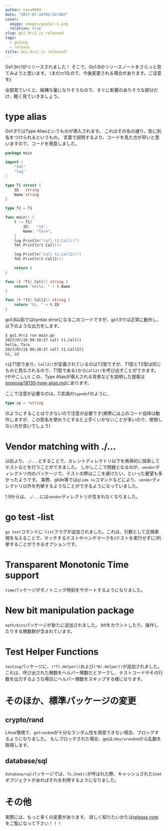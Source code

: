```yaml
---
author: nasa9084
date: "2017-07-26T01:24:00Z"
cover:
  image: images/gopher-1.png
  relative: true
slug: go1-9rc1_is_released
tags:
  - golang
  - release
title: Go1.9rc1 is released!
---
```



Go1.9rc1がリリースされました！
そこで、Go1.9のリリースノートをさらっと見てみようと思います。
(まだrc1なので、今後変更される場合があります。ご注意を)

全部見ていくと、結構な量になりそうなので、すぐに影響のありそうな部分だけ、軽く見ていきましょう。

# type alias
Go1.9ではType Aliasというものが導入されます。
これはその名の通り、型に別名をつけられるというもの。
言葉で説明するより、コードを見た方が早いと思いますので、コードを用意しました。

``` go
package main

import (
	"fmt"
	"log"
)

type T1 struct {
	ID   string
	Name string
}

type T2 = T1

func main() {
	t := T1{
		ID:   "id",
		Name: "Taro",
	}
	log.Println("call t1.Call()")
	fmt.Println(t.Call())

	log.Println("call t2.Call2()")
	fmt.Println(t.Call2())

	return 0
}

func (t *T1) Call() string {
	return "hello, " + t.Name
}

func (t *T2) Call2() string {
	return "hi, " + t.ID
}
```

go1.8以前ではsyntax errorになるこのコードですが、go1.9では正常に動作し、以下のような出力をします。

``` bash
$ go1.9rc1 run main.go
2017/07/26 09:38:27 call t1.Call()
hello, Taro
2017/07/26 09:38:27 call t1.Call2()
hi, id
```

`t`はT1型であり、`Call2()`が定義されているのはT2型ですが、T1型とT2型は同じものと見なされるので、T1型である`t`から`Call2()`を呼び出すことができます。(ややこしい)
この、Type Aliasが導入される背景などを説明した提案は[proposa/18130-type-alias.md](https://github.com/golang/proposal/blob/master/design/18130-type-alias.md)にあります。

ここで注意が必要なのは、C言語の`typedef`のように、
``` go
type sp = *string
```
のようにすることはできないので注意が必要です(実際には上のコード自体は動作しますが、この型名を使おうとすると上手くいかないことが多いので、使用しない方が良いでしょう)

# Vendor matching with ./...
以前より、`./...`とすることで、カレントディレクトリ以下を再帰的に探索してテストなどを行うことができました。
しかしここで問題となるのが、`vendor`ディレクトリ内のパッケージで、テストの際はここを避けたい、といった要望も多かったようです。
実際、glide等では`glide nv`コマンドなどにより、`vendor`ディレクトリ以外を列挙するようなことができるようになっていました。

1.9からは、`./...`には`vendor`ディレクトリが含まれなくなりました。

# go test -list
`go test`コマンドに`-list`フラグが追加されました。これは、引数として正規表現を与えることで、マッチするテストやベンチマークを(テストを実行せずに)列挙することができるオプションです。

# Transparent Monotonic Time support 
`time`パッケージがモノトニック時刻をサポートするようになりました。

# New bit manipulation package
`math/bits`パッケージが新たに追加されました。
bitをカウントしたり、操作したりする関数群が含まれています。

# Test Helper Functions
`testing`パッケージに、`(*T).Helper()`および`(*B).Helper()`が追加されました。
これは、呼び出された関数をヘルパー関数だとマークし、テストコードやその行数を出力するような場合にヘルパー関数をスキップする様になります。

# そのほか、標準パッケージの変更
## crypto/rand
Linux環境で、`getrandom`が十分なランダム性を用意できない場合、ブロックするようになりました。
もしブロックされた場合、goは`/dev/urandom`から乱数を取得します。

## database/sql
`database/sql`パッケージでは、`Tx.Stmt()`が呼ばれた際、キャッシュされた`Stmt`オブジェクトがあればそれを利用するようになりました。

# その他
実際には、もっと多くの変更があります。
詳しく知りたいかたは[release note](https://tip.golang.org/doc/go1.9)をご覧になって下さい！！！

